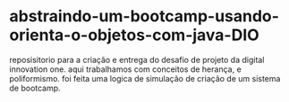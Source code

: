 # abstraindo-um-bootcamp-usando-orienta-o-objetos-com-java-DIO
reposisitorio para a criação e entrega do desafio de projeto da digital innovation one.
aqui trabalhamos com conceitos de herança, e poliformismo. foi feita uma logica de simulação de criação de um sistema de bootcamp. 
